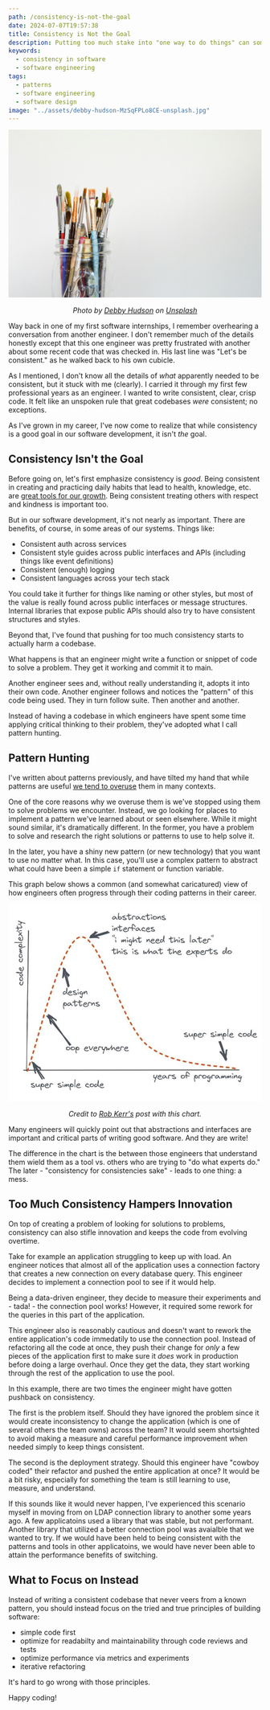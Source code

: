```yaml
---
path: /consistency-is-not-the-goal
date: 2024-07-07T19:57:38
title: Consistency is Not the Goal
description: Putting too much stake into "one way to do things" can sometimes lead to the lack of critical thinking and inability to take necessary risks.
keywords:
  - consistency in software
  - software engineering
tags:
  - patterns
  - software engineering
  - software design
image: "../assets/debby-hudson-MzSqFPLo8CE-unsplash.jpg" 
---
```


<center>

![](../assets/debby-hudson-MzSqFPLo8CE-unsplash.jpg)

<span class="credit">

<i> 
    
Photo by <a href="https://unsplash.com/@hudsoncrafted?utm_content=creditCopyText&utm_medium=referral&utm_source=unsplash">Debby Hudson</a> on <a href="https://unsplash.com/photos/mason-jar-of-paintbrush-lot-MzSqFPLo8CE?utm_content=creditCopyText&utm_medium=referral&utm_source=unsplash">Unsplash</a>

</i>

</span>

</center>

Way back in one of my first software internships, I remember overhearing a conversation from another engineer. I don't remember much of the details honestly except that this one engineer was pretty frustrated with another about some recent code that was checked in. His last line was "Let's be consistent." as he walked back to his own cubicle.

As I mentioned, I don't know all the details of _what_ apparently needed to be consistent, but it stuck with me (clearly). I carried it through my first few professional years as an engineer. I wanted to write consistent, clear, crisp code. It felt like an unspoken rule that great codebases _were_ consistent; no exceptions.

As I've grown in my career, I've now come to realize that while consistency is a good goal in our software development, it isn't _the_ goal.

## Consistency Isn't the Goal

Before going on, let's first emphasize consistency is _good_. Being consistent in creating and practicing daily habits that lead to health, knowledge, etc. are [great tools for our growth](https://dangoslen.me/blog/identity-goals-systems/). Being consistent treating others with respect and kindness is important too.

But in our software development, it's not nearly as important. There are benefits, of course, in some areas of our systems. Things like:

* Consistent auth across services
* Consistent style guides across public interfaces and APIs (including things like event definitions)
* Consistent (enough) logging 
* Consistent languages across your tech stack 

You could take it further for things like naming or other styles, but most of the value is really found across public interfaces or message structures. Internal libraries that expose public APIs should also try to have consistent structures and styles. 

Beyond that, I've found that pushing for too much consistency starts to actually harm a codebase.

What happens is that an engineer might write a function or snippet of code to solve a problem. They get it working and commit it to main.

Another engineer sees and, without really understanding it, adopts it into their own code. Another engineer follows and notices the "pattern" of this code being used. They in turn follow suite. Then another and another. 

Instead of having a codebase in which engineers have spent some time applying critical thinking to their problem, they've adopted what I call pattern hunting.

## Pattern Hunting

I've written about patterns previously, and have tilted my hand that while patterns are useful [we tend to overuse](https://dangoslen.me/blog/our-obsession-with-patterns/) them in many contexts. 

One of the core reasons why we overuse them is we've stopped using them to solve problems we encounter. Instead, we go looking for places to implement a pattern we've learned about or seen elsewhere. While it might sound similar, it's dramatically different. In the former, you have a problem to solve and research the right solutions or patterns to use to help solve it. 

In the later, you have a shiny new pattern (or new technology) that you want to use no matter what. In this case, you'll use a complex pattern to abstract what could have been a simple `if` statement or function variable. 

This graph below shows a common (and somewhat caricatured) view of how engineers often progress through their coding patterns in their career.

![](../assets/seniority-pattern-curve.jpeg)

<span class="credit">

<center>

<i>

Credit to [Rob Kerr's](https://www.linkedin.com/pulse/complexity-unlearning-curve-rob-kerr/) post with this chart.

</i>

</center>

</span>

Many engineers will quickly point out that abstractions and interfaces are important and critical parts of writing good software. And they are write! 

The difference in the chart is the between those engineers that understand them wield them as a tool vs. others who are trying to "do what experts do." The later - "consistency for consistencies sake" - leads to one thing: a mess.

## Too Much Consistency Hampers Innovation

On top of creating a problem of looking for solutions to problems, consistency can also stifle innovation and keeps the code from evolving overtime. 

Take for example an application struggling to keep up with load. An engineer notices that almost all of the application uses a connection factory that creates a new connection on every database query. This engineer decides to implement a connection pool to see if it would help. 

Being a data-driven engineer, they decide to measure their experiments and - tada! - the connection pool works! However, it required some rework for the queries in this part of the application. 

This engineer also is reasonably cautious and doesn't want to rework the entire application's code immedatily to use the connection pool. Instead of refactoring all the code at once, they push their change for _only_ a few pieces of the application first to make sure it _does_ work in production before doing a large overhaul. Once they get the data, they start working through the rest of the application to use the pool.

In this example, there are two times the engineer might have gotten pushback on consistency.

The first is the problem itself. Should they have ignored the problem since it would create inconsistency to change the application (which is one of several others the team owns) across the team? It would seem shortsighted to avoid making a measure and careful performance improvement when needed simply to keep things consistent.

The second is the deployment strategy. Should this engineer have "cowboy coded" their refactor and pushed the entire application at once? It would be a bit risky, especially for something the team is still learning to use, measure, and understand.

If this sounds like it would never happen, I've experienced this scenario myself in moving from on LDAP connection library to another some years ago. A few applicatoins used a library that was stable, but not performant. Another library that utilized a better connection pool was avaialble that we wanted to try. If we would have been held to being consistent with the patterns and tools in other applicatoins, we would have never been able to attain the performance benefits of switching.

## What to Focus on Instead

Instead of writing a consistent codebase that never veers from a known pattern, you should instead focus on the tried and true principles of building software:

* simple code first
* optimize for readabilty and maintainability through code reviews and tests
* optimize performance via metrics and experiments
* iterative refactoring

It's hard to go wrong with those principles.

Happy coding!




